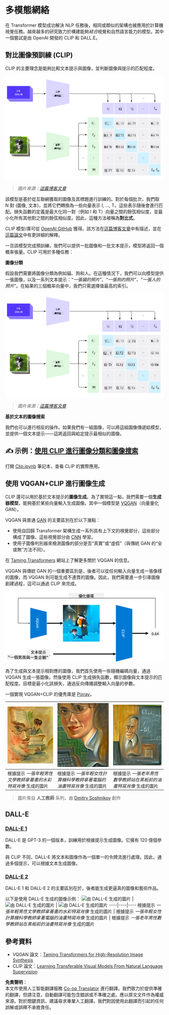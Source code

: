 <!--
CO_OP_TRANSLATOR_METADATA:
{
  "original_hash": "9c592c26aca16ca085d268c732284187",
  "translation_date": "2025-08-24T22:07:17+00:00",
  "source_file": "lessons/X-Extras/X1-MultiModal/README.md",
  "language_code": "hk"
}
-->
# 多模態網絡

在 Transformer 模型成功解決 NLP 任務後，相同或類似的架構也被應用於計算機視覺任務。越來越多的研究致力於構建能夠*結合*視覺和自然語言能力的模型。其中一個嘗試是由 OpenAI 開發的 CLIP 和 DALL.E。

## 對比圖像預訓練 (CLIP)

CLIP 的主要理念是能夠比較文本提示與圖像，並判斷圖像與提示的匹配程度。

![CLIP 架構](../../../../../translated_images/clip-arch.b3dbf20b4e8ed8be1c38e2bc6100fd3cc257c33cda4692b301be91f791b13ea7.hk.png)

> *圖片來源：[這篇博客文章](https://openai.com/blog/clip/)*

該模型是基於從互聯網獲取的圖像及其標題進行訓練的。對於每個批次，我們取 N 對 (圖像, 文本)，並將它們轉換為一些向量表示 I, ..., T。這些表示隨後會進行匹配。損失函數的定義是最大化同一對（例如 I 和 T）向量之間的餘弦相似度，並最小化所有其他對之間的餘弦相似度。因此，這種方法被稱為**對比式**。

CLIP 模型/庫可從 [OpenAI GitHub](https://github.com/openai/CLIP) 獲得。該方法在[這篇博客文章](https://openai.com/blog/clip/)中有描述，並在[這篇論文](https://arxiv.org/pdf/2103.00020.pdf)中有更詳細的解釋。

一旦該模型完成預訓練，我們可以提供一批圖像和一批文本提示，模型將返回一個概率張量。CLIP 可用於多種任務：

**圖像分類**

假設我們需要將圖像分類為例如貓、狗和人。在這種情況下，我們可以向模型提供一張圖像，以及一系列文本提示：“*一張貓的照片*”、“*一張狗的照片*”、“*一張人的照片*”。在結果的三個概率向量中，我們只需選擇值最高的索引。

![CLIP 用於圖像分類](../../../../../translated_images/clip-class.3af42ef0b2b19369a633df5f20ddf4f5a01d6c8ffa181e9d3a0572c19f919f72.hk.png)

> *圖片來源：[這篇博客文章](https://openai.com/blog/clip/)*

**基於文本的圖像搜索**

我們也可以進行相反的操作。如果我們有一組圖像，可以將這組圖像傳遞給模型，並提供一個文本提示——這將返回與給定提示最相似的圖像。

## ✍️ 示例：[使用 CLIP 進行圖像分類和圖像搜索](../../../../../lessons/X-Extras/X1-MultiModal/Clip.ipynb)

打開 [Clip.ipynb](../../../../../lessons/X-Extras/X1-MultiModal/Clip.ipynb) 筆記本，查看 CLIP 的實際應用。

## 使用 VQGAN+CLIP 進行圖像生成

CLIP 還可以用於基於文本提示的**圖像生成**。為了實現這一點，我們需要一個**生成器模型**，能夠基於某些向量輸入生成圖像。其中一個模型是 [VQGAN](https://compvis.github.io/taming-transformers/)（向量量化 GAN）。

VQGAN 與普通 [GAN](../../4-ComputerVision/10-GANs/README.md) 的主要區別在於以下幾點：
* 使用自回歸 Transformer 架構生成一系列具有上下文的視覺部分，這些部分構成了圖像。這些視覺部分由 [CNN](../../4-ComputerVision/07-ConvNets/README.md) 學習。
* 使用子圖像判別器來檢測圖像的部分是否“真實”或“虛假”（與傳統 GAN 的“全或無”方法不同）。

在 [Taming Transformers](https://compvis.github.io/taming-transformers/) 網站上了解更多關於 VQGAN 的信息。

VQGAN 與傳統 GAN 的一個重要區別是，後者可以從任何輸入向量生成一張像樣的圖像，而 VQGAN 則可能生成不連貫的圖像。因此，我們需要進一步引導圖像創建過程，這可以通過 CLIP 來完成。

![VQGAN+CLIP 架構](../../../../../translated_images/vqgan.5027fe05051dfa3101950cfa930303f66e6478b9bd273e83766731796e462d9b.hk.png)

為了生成與文本提示相對應的圖像，我們首先使用一些隨機編碼向量，通過 VQGAN 生成一張圖像。然後使用 CLIP 生成損失函數，顯示圖像與文本提示的匹配程度。目標是最小化該損失，通過反向傳播調整輸入向量的參數。

一個實現 VQGAN+CLIP 的優秀庫是 [Pixray](http://github.com/pixray/pixray)。

![由 Pixray 生成的圖片](../../../../../translated_images/a_closeup_watercolor_portrait_of_young_male_teacher_of_literature_with_a_book.2384968e9db8a0d09dc96de938b9f95bde8a7e1c721f48f286a7795bf16d56c7.hk.png) |  ![由 Pixray 生成的圖片](../../../../../translated_images/a_closeup_oil_portrait_of_young_female_teacher_of_computer_science_with_a_computer.e0b6495f210a439077e1c32cc8afdf714e634fe24dc78dc5aa45fd2f560b0ed5.hk.png) | ![由 Pixray 生成的圖片](../../../../../translated_images/a_closeup_oil_portrait_of_old_male_teacher_of_math.5362e67aa7fc2683b9d36a613b364deb7454760cd39205623fc1e3938fa133c0.hk.png)
----|----|----
根據提示 *一張年輕男性文學教師拿著書的水彩特寫肖像* 生成的圖片 | 根據提示 *一張年輕女性計算機科學教師拿著電腦的油畫特寫肖像* 生成的圖片 | 根據提示 *一張老年男性數學教師站在黑板前的油畫特寫肖像* 生成的圖片

> 圖片來自 **人工教師** 系列，由 [Dmitry Soshnikov](http://soshnikov.com) 創作

## DALL-E
### [DALL-E 1](https://openai.com/research/dall-e)
DALL-E 是 GPT-3 的一個版本，訓練用於根據提示生成圖像。它擁有 120 億個參數。

與 CLIP 不同，DALL-E 將文本和圖像作為一個單一的令牌流進行處理。因此，通過多個提示，可以根據文本生成圖像。

### [DALL-E 2](https://openai.com/dall-e-2)
DALL-E 1 和 DALL-E 2 的主要區別在於，後者能生成更逼真的圖像和藝術作品。

以下是使用 DALL-E 生成的圖像示例：
![由 DALL-E 生成的圖片](../../../../../translated_images/DALL·E%202023-06-20%2015.56.56%20-%20a%20closeup%20watercolor%20portrait%20of%20young%20male%20teacher%20of%20literature%20with%20a%20book.6c235e8271d9ed10ce985d86aeb241a58518958647973af136912116b9518fce.hk.png) |  ![由 DALL-E 生成的圖片](../../../../../translated_images/DALL·E%202023-06-20%2015.57.43%20-%20a%20closeup%20oil%20portrait%20of%20young%20female%20teacher%20of%20computer%20science%20with%20a%20computer.f21dc4166340b6c8b4d1cb57efd1e22127407f9b28c9ac7afe11344065369e64.hk.png) | ![由 DALL-E 生成的圖片](../../../../../translated_images/DALL·E%202023-06-20%2015.58.42%20-%20%20a%20closeup%20oil%20portrait%20of%20old%20male%20teacher%20of%20mathematics%20in%20front%20of%20blackboard.d331c2dfbdc3f7c46aa65c0809066f5e7ed4b49609cd259852e760df21051e4a.hk.png)
----|----|----
根據提示 *一張年輕男性文學教師拿著書的水彩特寫肖像* 生成的圖片 | 根據提示 *一張年輕女性計算機科學教師拿著電腦的油畫特寫肖像* 生成的圖片 | 根據提示 *一張老年男性數學教師站在黑板前的油畫特寫肖像* 生成的圖片

## 參考資料

* VQGAN 論文：[Taming Transformers for High-Resolution Image Synthesis](https://compvis.github.io/taming-transformers/paper/paper.pdf)
* CLIP 論文：[Learning Transferable Visual Models From Natural Language Supervision](https://arxiv.org/pdf/2103.00020.pdf)

**免責聲明**：  
本文件使用人工智能翻譯服務 [Co-op Translator](https://github.com/Azure/co-op-translator) 進行翻譯。我們致力於提供準確的翻譯，但請注意，自動翻譯可能包含錯誤或不準確之處。應以原文文件作為權威來源。對於關鍵資訊，建議尋求專業人工翻譯。我們對因使用此翻譯而引起的任何誤解或誤釋不承擔責任。